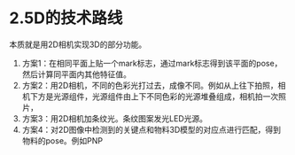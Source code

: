 # 2.5D的技术路线
本质就是用2D相机实现3D的部分功能。


1. 方案1：在相同平面上贴一个mark标志，通过mark标志得到该平面的pose，然后计算同平面内其他特征值。
2. 方案2：用2D相机，不同的色彩光打过去，成像不同。例如从上往下拍照，相机下方是光源组件，光源组件由上下不同色彩的光源堆叠组成，相机拍一次照片，
3. 方案3：用2D相机加条纹光。条纹图案发光LED光源。
4. 方案4：对2D图像中检测到的关键点和物料3D模型的对应点进行匹配，得到物料的pose。例如PNP
